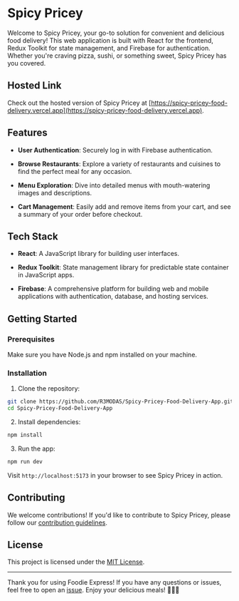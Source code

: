 # Spicy Pricey

Welcome to Spicy Pricey, your go-to solution for convenient and delicious food delivery! This web application is built with React for the frontend, Redux Toolkit for state management, and Firebase for authentication. Whether you're craving pizza, sushi, or something sweet, Spicy Pricey has you covered.

## Hosted Link

Check out the hosted version of Spicy Pricey at [https://spicy-pricey-food-delivery.vercel.app](https://spicy-pricey-food-delivery.vercel.app).

## Features

- **User Authentication**: Securely log in with Firebase authentication.

- **Browse Restaurants**: Explore a variety of restaurants and cuisines to find the perfect meal for any occasion.

- **Menu Exploration**: Dive into detailed menus with mouth-watering images and descriptions.

- **Cart Management**: Easily add and remove items from your cart, and see a summary of your order before checkout.

## Tech Stack

- **React**: A JavaScript library for building user interfaces.

- **Redux Toolkit**: State management library for predictable state container in JavaScript apps.

- **Firebase**: A comprehensive platform for building web and mobile applications with authentication, database, and hosting services.

## Getting Started

### Prerequisites

Make sure you have Node.js and npm installed on your machine.

### Installation

1. Clone the repository:

```bash
git clone https://github.com/R3MODAS/Spicy-Pricey-Food-Delivery-App.git
cd Spicy-Pricey-Food-Delivery-App
```

2. Install dependencies:

```bash
npm install
```

3. Run the app:

```bash
npm run dev
```

Visit `http://localhost:5173` in your browser to see Spicy Pricey in action.

## Contributing

We welcome contributions! If you'd like to contribute to Spicy Pricey, please follow our [contribution guidelines](CONTRIBUTING.md).

## License

This project is licensed under the [MIT License](LICENSE).

---

Thank you for using Foodie Express! If you have any questions or issues, feel free to open an [issue](https://github.com/R3MODAS/Spicy-Pricey-Food-Delivery-App/issues). Enjoy your delicious meals! 🍔🍕🍜
